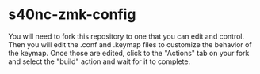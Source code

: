 # s40nc-zmk-config

You will need to fork this repository to one that you can edit and control. 
Then you will edit the .conf and .keymap files to customize the behavior of the keymap. 
Once those are edited, click to the "Actions" tab on your fork and select the "build" action and wait for it to complete.
